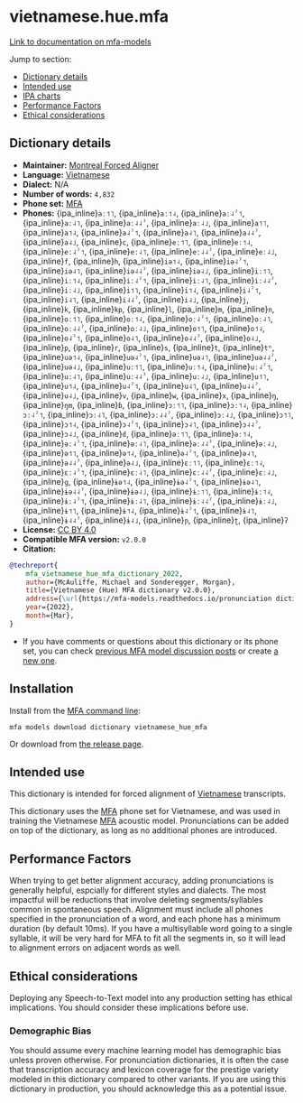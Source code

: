 
# vietnamese.hue.mfa

[Link to documentation on mfa-models](https://mfa-models.readthedocs.io/en/main/dictionary/vietnamese_hue_mfa.html)

Jump to section:

- [Dictionary details](#dictionary-details)
- [Intended use](#intended-use)
- [IPA charts](#ipa-charts)
- [Performance Factors](#performance-factors)
- [Ethical considerations](#ethical-considerations)

## Dictionary details

- **Maintainer:** [Montreal Forced Aligner](https://montreal-forced-aligner.readthedocs.io/)
- **Language:** [Vietnamese](https://en.wikipedia.org/wiki/Vietnamese_language)
- **Dialect:** N/A
- **Number of words:** `4,832`
- **Phone set:** [MFA](https://mfa-models.readthedocs.io/en/refactor/mfa_phone_set.html#vietnamese)
- **Phones:** {ipa_inline}`aː˦˥`, {ipa_inline}`aː˦˨`, {ipa_inline}`aː˨ˀ˦`, {ipa_inline}`aː˨˥`, {ipa_inline}`aː˨˨ˀ`, {ipa_inline}`aː˨˩`, {ipa_inline}`a˦˥`, {ipa_inline}`a˦˨`, {ipa_inline}`a˨ˀ˦`, {ipa_inline}`a˨˥`, {ipa_inline}`a˨˨ˀ`, {ipa_inline}`a˨˩`, {ipa_inline}`c`, {ipa_inline}`eː˦˥`, {ipa_inline}`eː˦˨`, {ipa_inline}`eː˨ˀ˦`, {ipa_inline}`eː˨˥`, {ipa_inline}`eː˨˨ˀ`, {ipa_inline}`eː˨˩`, {ipa_inline}`f`, {ipa_inline}`h`, {ipa_inline}`iə˦˨`, {ipa_inline}`iə˨ˀ˦`, {ipa_inline}`iə˨˥`, {ipa_inline}`iə˨˨ˀ`, {ipa_inline}`iə˨˩`, {ipa_inline}`iː˦˥`, {ipa_inline}`iː˦˨`, {ipa_inline}`iː˨ˀ˦`, {ipa_inline}`iː˨˥`, {ipa_inline}`iː˨˨ˀ`, {ipa_inline}`iː˨˩`, {ipa_inline}`i˦˥`, {ipa_inline}`i˦˨`, {ipa_inline}`i˨ˀ˦`, {ipa_inline}`i˨˥`, {ipa_inline}`i˨˨ˀ`, {ipa_inline}`i˨˩`, {ipa_inline}`j`, {ipa_inline}`k`, {ipa_inline}`kp`, {ipa_inline}`l`, {ipa_inline}`m`, {ipa_inline}`n`, {ipa_inline}`oː˦˥`, {ipa_inline}`oː˦˨`, {ipa_inline}`oː˨ˀ˦`, {ipa_inline}`oː˨˥`, {ipa_inline}`oː˨˨ˀ`, {ipa_inline}`oː˨˩`, {ipa_inline}`o˦˥`, {ipa_inline}`o˦˨`, {ipa_inline}`o˨ˀ˦`, {ipa_inline}`o˨˥`, {ipa_inline}`o˨˨ˀ`, {ipa_inline}`o˨˩`, {ipa_inline}`p`, {ipa_inline}`r`, {ipa_inline}`s`, {ipa_inline}`t`, {ipa_inline}`tʰ`, {ipa_inline}`uə˦˨`, {ipa_inline}`uə˨ˀ˦`, {ipa_inline}`uə˨˥`, {ipa_inline}`uə˨˨ˀ`, {ipa_inline}`uə˨˩`, {ipa_inline}`uː˦˥`, {ipa_inline}`uː˦˨`, {ipa_inline}`uː˨ˀ˦`, {ipa_inline}`uː˨˥`, {ipa_inline}`uː˨˨ˀ`, {ipa_inline}`uː˨˩`, {ipa_inline}`u˦˥`, {ipa_inline}`u˦˨`, {ipa_inline}`u˨ˀ˦`, {ipa_inline}`u˨˥`, {ipa_inline}`u˨˨ˀ`, {ipa_inline}`u˨˩`, {ipa_inline}`v`, {ipa_inline}`w`, {ipa_inline}`x`, {ipa_inline}`ŋ`, {ipa_inline}`ŋm`, {ipa_inline}`ɓ`, {ipa_inline}`ɔː˦˥`, {ipa_inline}`ɔː˦˨`, {ipa_inline}`ɔː˨ˀ˦`, {ipa_inline}`ɔː˨˥`, {ipa_inline}`ɔː˨˨ˀ`, {ipa_inline}`ɔː˨˩`, {ipa_inline}`ɔ˦˥`, {ipa_inline}`ɔ˦˨`, {ipa_inline}`ɔ˨ˀ˦`, {ipa_inline}`ɔ˨˥`, {ipa_inline}`ɔ˨˨ˀ`, {ipa_inline}`ɔ˨˩`, {ipa_inline}`ɗ`, {ipa_inline}`əː˦˥`, {ipa_inline}`əː˦˨`, {ipa_inline}`əː˨ˀ˦`, {ipa_inline}`əː˨˥`, {ipa_inline}`əː˨˨ˀ`, {ipa_inline}`əː˨˩`, {ipa_inline}`ə˦˥`, {ipa_inline}`ə˦˨`, {ipa_inline}`ə˨ˀ˦`, {ipa_inline}`ə˨˥`, {ipa_inline}`ə˨˨ˀ`, {ipa_inline}`ə˨˩`, {ipa_inline}`ɛː˦˥`, {ipa_inline}`ɛː˦˨`, {ipa_inline}`ɛː˨ˀ˦`, {ipa_inline}`ɛː˨˥`, {ipa_inline}`ɛː˨˨ˀ`, {ipa_inline}`ɛː˨˩`, {ipa_inline}`ɡ`, {ipa_inline}`ɨə˦˨`, {ipa_inline}`ɨə˨ˀ˦`, {ipa_inline}`ɨə˨˥`, {ipa_inline}`ɨə˨˨ˀ`, {ipa_inline}`ɨə˨˩`, {ipa_inline}`ɨː˦˥`, {ipa_inline}`ɨː˦˨`, {ipa_inline}`ɨː˨ˀ˦`, {ipa_inline}`ɨː˨˥`, {ipa_inline}`ɨː˨˨ˀ`, {ipa_inline}`ɨː˨˩`, {ipa_inline}`ɨ˦˥`, {ipa_inline}`ɨ˦˨`, {ipa_inline}`ɨ˨ˀ˦`, {ipa_inline}`ɨ˨˥`, {ipa_inline}`ɨ˨˨ˀ`, {ipa_inline}`ɨ˨˩`, {ipa_inline}`ɲ`, {ipa_inline}`ʈ`, {ipa_inline}`ʔ`
- **License:** [CC BY 4.0](https://github.com/MontrealCorpusTools/mfa-models/tree/main/dictionary/vietnamese/hue_mfa/v2.0.0/LICENSE)
- **Compatible MFA version:** `v2.0.0`
- **Citation:**

```bibtex
@techreport{
	mfa_vietnamese_hue_mfa_dictionary_2022,
	author={McAuliffe, Michael and Sonderegger, Morgan},
	title={Vietnamese (Hue) MFA dictionary v2.0.0},
	address={\url{https://mfa-models.readthedocs.io/pronunciation dictionary/Vietnamese/Vietnamese (Hue) MFA dictionary v2_0_0.html}},
	year={2022},
	month={Mar},
}
```

- If you have comments or questions about this dictionary or its phone set, you can check [previous MFA model discussion posts](https://github.com/MontrealCorpusTools/mfa-models/discussions?discussions_q=Vietnamese+Hue+MFA+dictionary+v2.0.0) or create [a new one](https://github.com/MontrealCorpusTools/mfa-models/discussions/new).

## Installation

Install from the [MFA command line](https://montreal-forced-aligner.readthedocs.io/en/latest/user_guide/models/index.html):

```
mfa models download dictionary vietnamese_hue_mfa
```

Or download from [the release page](https://github.com/MontrealCorpusTools/mfa-models/releases/tag/dictionary-vietnamese_hue_mfa-v2.0.0).

## Intended use

This dictionary is intended for forced alignment of [Vietnamese](https://en.wikipedia.org/wiki/Vietnamese_language) transcripts.

This dictionary uses the [MFA](https://mfa-models.readthedocs.io/en/refactor/mfa_phone_set.html#vietnamese) phone set for Vietnamese, and was used in training the Vietnamese [MFA](https://mfa-models.readthedocs.io/en/refactor/mfa_phone_set.html#vietnamese) acoustic model.
Pronunciations can be added on top of the dictionary, as long as no additional phones are introduced.

## Performance Factors

When trying to get better alignment accuracy, adding pronunciations is generally helpful, espcially for different styles and dialects.  The most impactful will be reductions that
involve deleting segments/syllables common in spontaneous speech.  Alignment must include all phones specified in the pronunciation of a word, and each phone has
a minimum duration (by default 10ms). If you have a multisyllable word going to a single syllable, it will be very hard for MFA to fit all the segments in,
so it will lead to alignment errors on adjacent words as well.

## Ethical considerations

Deploying any Speech-to-Text model into any production setting has ethical implications. You should consider these implications before use.

### Demographic Bias

You should assume every machine learning model has demographic bias unless proven otherwise.
For pronunciation dictionaries, it is often the case that transcription accuracy and lexicon coverage for the prestige variety modeled in this dictionary compared to other variants.
If you are using this dictionary in production, you should acknowledge this as a potential issue.
